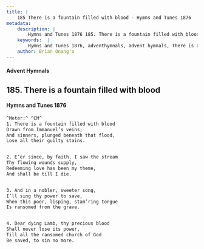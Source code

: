```yaml
---
title: |
    185 There is a fountain filled with blood - Hymns and Tunes 1876
metadata:
    description: |
        Hymns and Tunes 1876 185. There is a fountain filled with blood. Drawn from Immanuel’s veins; And sinners, plunged beneath that flood,  Lose all their guilty stains. 
    keywords:  |
        Hymns and Tunes 1876, adventhymnals, advent hymnals, There is a fountain filled with blood, Drawn from Immanuel’s veins;, 
    author: Brian Onang'o
---
```


#### Advent Hymnals
## 185. There is a fountain filled with blood
####  Hymns and Tunes 1876

```txt
^Meter:^ ^CM^
1. There is a fountain filled with blood
Drawn from Immanuel’s veins;
And sinners, plunged beneath that flood, 
Lose all their guilty stains.


2. E’er since, by faith, I saw the stream
Thy flowing wounds supply,
Redeeming love has been my theme,
And shall be till I die.


3. And in a nobler, sweeter song,
I’ll sing thy power to save,
When this poor, lisping, stam’ring tongue
Is ransomed from the grave.


4. Dear dying Lamb, thy precious blood
Shall never lose its power,
Till all the ransomed church of God
Be saved, to sin no more.
```